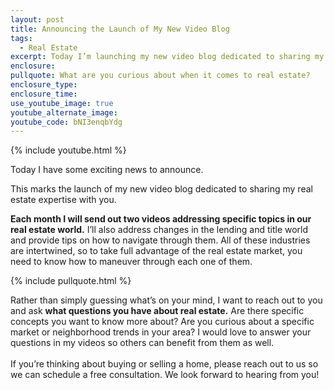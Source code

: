 ```yaml
---
layout: post
title: Announcing the Launch of My New Video Blog
tags:
  - Real Estate
excerpt: Today I’m launching my new video blog dedicated to sharing my real estate expertise with you. Here’s what else you can expect.
enclosure:
pullquote: What are you curious about when it comes to real estate?
enclosure_type:
enclosure_time:
use_youtube_image: true
youtube_alternate_image:
youtube_code: bNI3enqbYdg
---
```



{% include youtube.html %}

Today I have some exciting news to announce.

This marks the launch of my new video blog dedicated to sharing my real estate expertise with you.

**Each month I will send out two videos addressing specific topics in our real estate world.** I’ll also address changes in the lending and title world and provide tips on how to navigate through them. All of these industries are intertwined, so to take full advantage of the real estate market, you need to know how to maneuver through each one of them.

{% include pullquote.html %}

Rather than simply guessing what’s on your mind, I want to reach out to you and ask **what questions you have about real estate.** Are there specific concepts you want to know more about? Are you curious about a specific market or neighborhood trends in your area? I would love to answer your questions in my videos so others can benefit from them as well.
<br>
<br>If you’re thinking about buying or selling a home, please reach out to us so we can schedule a free consultation. We look forward to hearing from you!